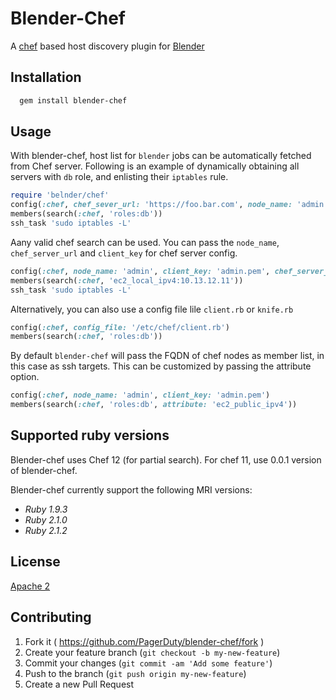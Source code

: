 # Blender-Chef

A [chef](https://www.chef.io/chef) based host discovery plugin for [Blender](https://github.com/PagerDuty/blender)

## Installation

```sh
  gem install blender-chef
```

## Usage
With blender-chef, host list for `blender` jobs can be automatically
fetched from Chef server. Following is an example of dynamically obtaining
all servers with `db` role, and enlisting their `iptables` rule.

```ruby
require 'belnder/chef'
config(:chef, chef_sever_url: 'https://foo.bar.com', node_name: 'admin', client_key: 'admin.pem')
members(search(:chef, 'roles:db'))
ssh_task 'sudo iptables -L'
```
Aany valid chef search can be used. You can pass the `node_name`, `chef_server_url` and `client_key` for chef server config.
```ruby
config(:chef, node_name: 'admin', client_key: 'admin.pem', chef_server_url: 'https://example.com')
members(search(:chef, 'ec2_local_ipv4:10.13.12.11'))
ssh_task 'sudo iptables -L'
```
Alternatively, you can also use a config file lile `client.rb` or `knife.rb`
```ruby
config(:chef, config_file: '/etc/chef/client.rb')
members(search(:chef, 'roles:db'))
```

By default `blender-chef` will pass the FQDN of chef nodes as member list,
in this case as ssh targets. This can be customized by passing the attribute
option.

```ruby
config(:chef, node_name: 'admin', client_key: 'admin.pem')
members(search(:chef, 'roles:db', attribute: 'ec2_public_ipv4'))
```


## Supported ruby versions

Blender-chef uses Chef 12 (for partial search). For chef 11, use 0.0.1 version of blender-chef.

Blender-chef currently support the following MRI versions:

* *Ruby 1.9.3*
* *Ruby 2.1.0*
* *Ruby 2.1.2*

## License

[Apache 2](http://www.apache.org/licenses/LICENSE-2.0)

## Contributing

1. Fork it ( https://github.com/PagerDuty/blender-chef/fork )
2. Create your feature branch (`git checkout -b my-new-feature`)
3. Commit your changes (`git commit -am 'Add some feature'`)
4. Push to the branch (`git push origin my-new-feature`)
5. Create a new Pull Request
```
